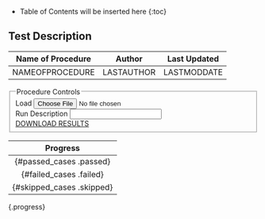 * Table of Contents will be inserted here
{:toc}

## Test Description ##

|Name of Procedure                     |Author          |Last Updated |
| ------------------------------------ | :------------: | :---------: |
|NAMEOFPROCEDURE                       |LASTAUTHOR      |LASTMODDATE  |

<form class="plaintext">
   <fieldset>
      <legend>Procedure Controls</legend>
      <label for="resultsLoad">Load</label>
      <input type="file" name="resultsLoad" id="resultsLoad"/><br>
      <label for="testRunDescription">Run Description</label>
      <input type="text" name="testRunDescription" id="testRunDescription"/><br>
      <a href="#download">DOWNLOAD RESULTS</a> 
   </fieldset>
</form>

|Progress                   |
| :-----------------------: |
| {#passed_cases .passed}   |
| {#failed_cases .failed}   |
| {#skipped_cases .skipped} |
{.progress}
